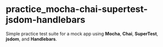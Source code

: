 # practice_mocha-chai-supertest-jsdom-handlebars

Simple practice test suite for a mock app using __Mocha__, __Chai__, __SuperTest__, __jsdom__, and __Handlebars__.
